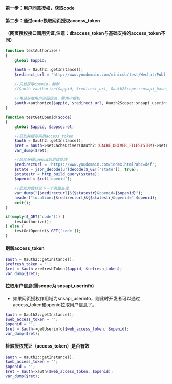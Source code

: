 
#### 第一步：用户同意授权，获取code
#### 第二步：通过code换取网页授权access_token
####  （网页授权接口调用凭证,注意：此access_token与基础支持的access_token不同）

```php
function testAuthorize()
{
    global $appid;

    $auth = Oauth2::getInstance();
    $redirect_url = 'http://www.youdomain.com/minicub/test/Wechat/Publics/web.php?_ijt=du8vh3rtpbi64dmhf87b9952qs';
    
    //只想获取openid，静默
    //$auth->authorize($appid, $redirect_url, Oauth2Scope::snsapi_base, array('im'=>'state'));
    
    //希望获取用户详细信息，需用户授权
    $auth->authorize($appid, $redirect_url, Oauth2Scope::snsapi_userinfo, array('im'=>'state'));
}

function testGetOpenid($code)
{
    global $appid, $appsecret;

    //获取并缓存网页access_token
    $auth = Oauth2::getInstance();
    $ret = $auth->setCacheDriver(Oauth2::CACHE_DRIVER_FILESYSTEM)->setFilePath()->getFullWebAccessToken($appid, $appsecret, $code);
    var_dump($ret);

    //后续获得openid后逻辑处理
    $redirecturl = 'https://www.youdomain.com/index.html?abc=def';
    $state = json_decode(urldecode($_GET['state']), true);
    $statestr = http_build_query($state);
    $openid = $ret['openid'];
    
    //此处为跳转至下一个页面处理
    var_dump("{$redirecturl}&{$statestr}&openid={$openid}");
    header("location:{$redirecturl}&{$statestr}&openid=".$openid);
    exit();
}

if(empty($_GET['code'])) {
    testAuthorize();
} else {
    testGetOpenid($_GET['code']);
}

```

#### 刷新access_token

```php
$auth = Oauth2::getInstance();
$refresh_token = '';
$ret = $auth->refreshToken($appid, $refresh_token);
var_dump($ret);
```

#### 拉取用户信息(需scope为 snsapi_userinfo)
  * 如果网页授权作用域为snsapi_userinfo，则此时开发者可以通过access_token和openid拉取用户信息了。     

```php
$auth = Oauth2::getInstance();
$web_access_token = '';
$openid = '';
$ret = $auth->getUserinfo($web_access_token, $openid);
var_dump($ret);
```

#### 检验授权凭证（access_token）是否有效
```php
$auth = Oauth2::getInstance();
$web_access_token = '';
$openid = '';
$ret = $auth->auth($web_access_token, $openid);
var_dump($ret);
```